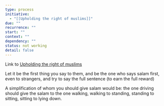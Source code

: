 ```yaml
---
type: process
initiative:
  - "[[Upholding the right of muslims]]"
due: ""
recurrence: ""
start: ""
context: ""
dependency: ""
status: not working
detail: false
---
```


Link to [Upholding the right of muslims](Initiatives/worship/Upholding%20the%20right%20of%20muslims.md)

Let it be the first thing you say to them, and be the one who says salam first, even to strangers, and try to say the full sentence (to earn the full reward)

A simplification of whom you should give salam would be: the one driving should give the salam to the one walking, walking to standing, standing to sitting, sitting to lying down.
